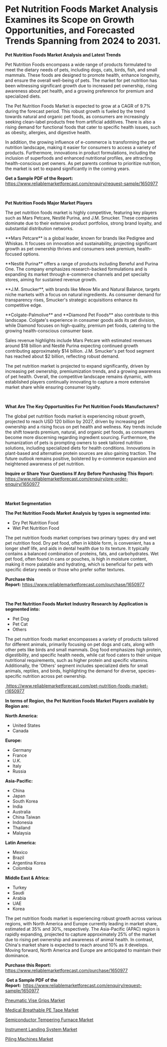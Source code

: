 <p><h1>Pet Nutrition Foods Market Analysis Examines its Scope on Growth Opportunities, and Forecasted Trends Spanning from 2024 to 2031.</h1></p><p><strong>Pet Nutrition Foods Market Analysis and Latest Trends</strong></p>
<p><p>Pet Nutrition Foods encompass a wide range of products formulated to meet the dietary needs of pets, including dogs, cats, birds, fish, and small mammals. These foods are designed to promote health, enhance longevity, and ensure the overall well-being of pets. The market for pet nutrition has been witnessing significant growth due to increased pet ownership, rising awareness about pet health, and a growing preference for premium and specialized diets.</p><p>The Pet Nutrition Foods Market is expected to grow at a CAGR of 9.7% during the forecast period. This robust growth is fueled by the trend towards natural and organic pet foods, as consumers are increasingly seeking clean-label products free from artificial additives. There is also a rising demand for functional foods that cater to specific health issues, such as obesity, allergies, and digestive health.</p><p>In addition, the growing influence of e-commerce is transforming the pet nutrition landscape, making it easier for consumers to access a variety of products. Furthermore, innovations in product formulations, including the inclusion of superfoods and enhanced nutritional profiles, are attracting health-conscious pet owners. As pet parents continue to prioritize nutrition, the market is set to expand significantly in the coming years.</p></p>
<p><strong>Get a Sample PDF of the Report:&nbsp;</strong> <a href="https://www.reliablemarketforecast.com/enquiry/request-sample/1650977?utm_campaign=1283&utm_medium=2&utm_source=Github&utm_content=ia&utm_term=18102024&utm_id=pet-nutrition-foods">https://www.reliablemarketforecast.com/enquiry/request-sample/1650977</a></p>
<p>&nbsp;</p>
<p><strong>Pet Nutrition Foods Major Market Players</strong></p>
<p><p>The pet nutrition foods market is highly competitive, featuring key players such as Mars Petcare, Nestlé Purina, and J.M. Smucker. These companies dominate due to their extensive product portfolios, strong brand loyalty, and substantial distribution networks. </p><p>**Mars Petcare** is a global leader, known for brands like Pedigree and Whiskas. It focuses on innovation and sustainability, projecting significant growth as pet ownership thrives and consumers seek premium, health-focused options. </p><p>**Nestlé Purina** offers a range of products including Beneful and Purina One. The company emphasizes research-backed formulations and is expanding its market through e-commerce channels and pet specialty stores, aiming for sustained revenue growth. </p><p>**J.M. Smucker**, with brands like Meow Mix and Natural Balance, targets niche markets with a focus on natural ingredients. As consumer demand for transparency rises, Smucker's strategic acquisitions enhance its competitive edge.</p><p>**Colgate-Palmolive** and **Diamond Pet Foods** also contribute to this landscape. Colgate's experience in consumer goods aids its pet division, while Diamond focuses on high-quality, premium pet foods, catering to the growing health-conscious consumer base.</p><p>Sales revenue highlights include Mars Petcare with estimated revenues around $18 billion and Nestlé Purina expecting continued growth contributing approximately $14 billion. J.M. Smucker's pet food segment has reached about $2 billion, reflecting robust demand. </p><p>The pet nutrition market is projected to expand significantly, driven by increasing pet ownership, premiumization trends, and a growing awareness of pet health. Overall, the competitive landscape remains dynamic, with established players continually innovating to capture a more extensive market share while ensuring consumer loyalty.</p></p>
<p>&nbsp;</p>
<p><strong>What Are The Key Opportunities For Pet Nutrition Foods Manufacturers?</strong></p>
<p><p>The global pet nutrition foods market is experiencing robust growth, projected to reach USD 120 billion by 2027, driven by increasing pet ownership and a rising focus on pet health and wellness. Key trends include the shift towards premium, natural, and organic pet foods, as consumers become more discerning regarding ingredient sourcing. Furthermore, the humanization of pets is prompting owners to seek tailored nutrition solutions, including specialized diets for health conditions. Innovations in plant-based and alternative protein sources are also gaining traction. The future outlook remains positive, bolstered by e-commerce expansion and heightened awareness of pet nutrition.</p></p>
<p><strong>Inquire or Share Your Questions If Any Before Purchasing This Report:</strong> <a href="https://www.reliablemarketforecast.com/enquiry/pre-order-enquiry/1650977?utm_campaign=1283&utm_medium=2&utm_source=Github&utm_content=ia&utm_term=18102024&utm_id=pet-nutrition-foods">https://www.reliablemarketforecast.com/enquiry/pre-order-enquiry/1650977</a></p>
<p>&nbsp;</p>
<p><strong>Market Segmentation</strong></p>
<p><strong>The Pet Nutrition Foods Market Analysis by types is segmented into:</strong></p>
<p><ul><li>Dry Pet Nutrition Food</li><li>Wet Pet Nutrition Food</li></ul></p>
<p><p>The pet nutrition foods market comprises two primary types: dry and wet pet nutrition food. Dry pet food, often in kibble form, is convenient, has a longer shelf life, and aids in dental health due to its texture. It typically contains a balanced combination of proteins, fats, and carbohydrates. Wet pet food, often found in cans or pouches, is high in moisture content, making it more palatable and hydrating, which is beneficial for pets with specific dietary needs or those who prefer softer textures.</p></p>
<p><strong>Purchase this Report:&nbsp;</strong><a href="https://www.reliablemarketforecast.com/purchase/1650977?utm_campaign=1283&utm_medium=2&utm_source=Github&utm_content=ia&utm_term=18102024&utm_id=pet-nutrition-foods">https://www.reliablemarketforecast.com/purchase/1650977</a></p>
<p>&nbsp;</p>
<p><strong>The Pet Nutrition Foods Market Industry Research by Application is segmented into:</strong></p>
<p><ul><li>Pet Dog</li><li>Pet Cat</li><li>Others</li></ul></p>
<p><p>The pet nutrition foods market encompasses a variety of products tailored for different animals, primarily focusing on pet dogs and cats, along with other pets like birds and small mammals. Dog food emphasizes high protein, digestibility, and specific health needs, while cat food caters to their unique nutritional requirements, such as higher protein and specific vitamins. Additionally, the 'Others' segment includes specialized diets for small animals, reptiles, and birds, highlighting the demand for diverse, species-specific nutrition across pet ownership.</p></p>
<p><a href="https://www.reliablemarketforecast.com/pet-nutrition-foods-market-r1650977?utm_campaign=1283&utm_medium=2&utm_source=Github&utm_content=ia&utm_term=18102024&utm_id=pet-nutrition-foods">&nbsp;https://www.reliablemarketforecast.com/pet-nutrition-foods-market-r1650977</a></p>
<p><strong>In terms of Region, the Pet Nutrition Foods Market Players available by Region are:</strong></p>
<p>
    <p> <strong> North America: </strong>
        <ul>
            <li>United States</li>
            <li>Canada</li>
        </ul>
        </p> 
    <p> <strong> Europe: </strong>
        <ul>
            <li>Germany</li>
            <li>France</li>
            <li>U.K.</li>
            <li>Italy</li>
            <li>Russia</li>
        </ul>
        </p> 
    <p> <strong> Asia-Pacific: </strong>
        <ul>
            <li>China</li>
            <li>Japan</li>
            <li>South Korea</li>
            <li>India</li>
            <li>Australia</li>
            <li>China Taiwan</li>
            <li>Indonesia</li>
            <li>Thailand</li>
            <li>Malaysia</li>
        </ul>
        </p> 
    <p> <strong> Latin America: </strong>
        <ul>
            <li>Mexico</li>
            <li>Brazil</li>
            <li>Argentina Korea</li>
            <li>Colombia</li>
        </ul>
        </p> 
    <p> <strong> Middle East & Africa: </strong>
        <ul>
            <li>Turkey</li>
            <li>Saudi</li>
            <li>Arabia</li>
            <li>UAE</li>
            <li>Korea</li>
        </ul>
    </p>
    </p>
<p><p>The pet nutrition foods market is experiencing robust growth across various regions, with North America and Europe currently leading in market share, estimated at 35% and 30%, respectively. The Asia-Pacific (APAC) region is rapidly expanding, projected to capture approximately 25% of the market due to rising pet ownership and awareness of animal health. In contrast, China's market share is expected to reach around 10% as it develops. Moving forward, North America and Europe are anticipated to maintain their dominance.</p></p>
<p><strong>Purchase this Report: </strong><a href="https://www.reliablemarketforecast.com/purchase/1650977?utm_campaign=1283&utm_medium=2&utm_source=Github&utm_content=ia&utm_term=18102024&utm_id=pet-nutrition-foods">https://www.reliablemarketforecast.com/purchase/1650977</a></p>
<p>&nbsp;<strong>Get a Sample PDF of the Report:&nbsp;&nbsp;</strong><a href="https://www.reliablemarketforecast.com/enquiry/request-sample/1650977?utm_campaign=1283&utm_medium=2&utm_source=Github&utm_content=ia&utm_term=18102024&utm_id=pet-nutrition-foods">https://www.reliablemarketforecast.com/enquiry/request-sample/1650977</a></p>
<p><strong></strong></p>
<p><p><a href="https://www.linkedin.com/pulse/pneumatic-vise-grips-market-growth-outlook-from-2024-fu5jf?utm_campaign=1283&utm_medium=2&utm_source=Github&utm_content=ia&utm_term=18102024&utm_id=pet-nutrition-foods">Pneumatic Vise Grips Market</a></p><p><a href="https://github.com/wendisyqf/Market-Research-Report-List-1/blob/main/medical-breathable-pe-tape-market.md?utm_campaign=1283&utm_medium=2&utm_source=Github&utm_content=ia&utm_term=18102024&utm_id=pet-nutrition-foods">Medical Breathable PE Tape Market</a></p><p><a href="https://github.com/brindal51/Market-Research-Report-List-1/blob/main/semiconductor-tempering-furnace-market.md?utm_campaign=1283&utm_medium=2&utm_source=Github&utm_content=ia&utm_term=18102024&utm_id=pet-nutrition-foods">Semiconductor Tempering Furnace Market</a></p><p><a href="https://issuu.com/reportprime-2/docs/instrument-landing-system-market-si_21993c67115180?utm_campaign=1283&utm_medium=2&utm_source=Github&utm_content=ia&utm_term=18102024&utm_id=pet-nutrition-foods">Instrument Landing System Market</a></p><p><a href="https://issuu.com/reportprime-2/docs/piling-machines-market-size-2030.pp_856e945bc18feb?utm_campaign=1283&utm_medium=2&utm_source=Github&utm_content=ia&utm_term=18102024&utm_id=pet-nutrition-foods">Piling Machines Market</a></p></p>
